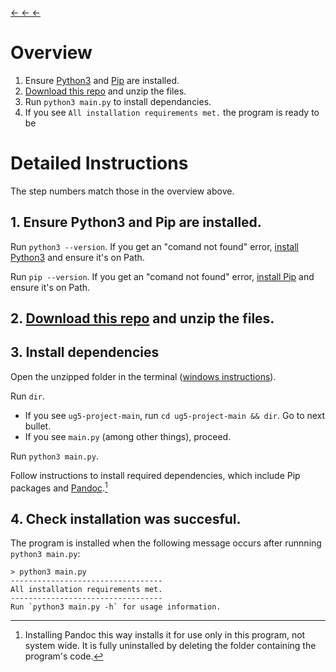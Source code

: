 [← ← ←](../../../)
# Overview 
1. Ensure [Python3](https://www.python.org/) and [Pip](https://pypi.org/project/pip/) are installed.
2. [Download this repo](https://github.com/lewisforbes/ug5-project/archive/refs/heads/main.zip) and unzip the files.
3. Run `python3 main.py` to install dependancies.
4. If you see `All installation requirements met.` the program is ready to be

# Detailed Instructions
The step numbers match those in the overview above.

## 1. Ensure Python3 and Pip are installed.
Run ``python3 --version``. If you get an "comand not found" error, [install Python3](https://www.python.org/) and ensure it's on Path.

Run ``pip --version``. If you get an "comand not found" error, [install Pip](https://pypi.org/project/pip/) and ensure it's on Path.

## 2. [Download this repo](https://github.com/lewisforbes/ug5-project/archive/refs/heads/main.zip) and unzip the files.

## 3. Install dependencies
Open the unzipped folder in the terminal ([windows instructions](https://www.wikihow.com/Open-a-Folder-in-Cmd)). 

Run ``dir``. 
- If you see ``ug5-project-main``, run ``cd ug5-project-main && dir``. Go to next bullet.
- If you see ``main.py`` (among other things), proceed.

Run ``python3 main.py``. 

Follow instructions to install required dependencies, which include Pip packages and [Pandoc](https://pandoc.org/).[^1]
[^1]: Installing Pandoc this way installs it for use only in this program, not system wide. It is fully uninstalled by deleting the folder containing the program's code.

## 4. Check installation was succesful.
The program is installed when the following message occurs after runnning `python3 main.py`:

```
> python3 main.py
----------------------------------
All installation requirements met.
----------------------------------
Run `python3 main.py -h` for usage information.
```

